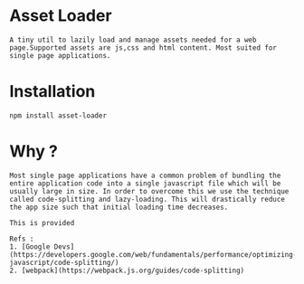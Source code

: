 # Asset Loader 
    
    A tiny util to lazily load and manage assets needed for a web page.Supported assets are js,css and html content. Most suited for single page applications.

# Installation
    npm install asset-loader

# Why ?

    Most single page applications have a common problem of bundling the entire application code into a single javascript file which will be usually large in size. In order to overcome this we use the technique called code-splitting and lazy-loading. This will drastically reduce the app size such that initial loading time decreases.

    This is provided 

    Refs :
    1. [Google Devs](https://developers.google.com/web/fundamentals/performance/optimizing-javascript/code-splitting/)
    2. [webpack](https://webpack.js.org/guides/code-splitting)



    




